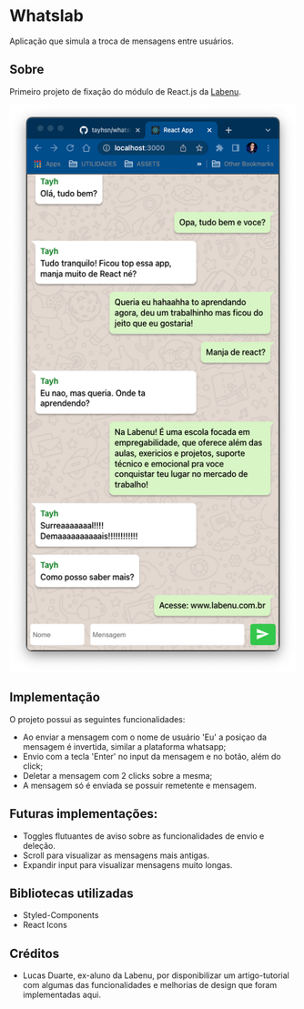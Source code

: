 # Whatslab

Aplicação que simula a troca de mensagens entre usuários.

## Sobre

Primeiro projeto de fixação do módulo de React.js da [Labenu](https://www.labenu.com.br/).

![Layout da Aplicação](./src/Components/images/image.png)

## Implementação

O projeto possui as seguintes funcionalidades:

-  Ao enviar a mensagem com o nome de usuário 'Eu' a posiçao da mensagem é invertida, similar a plataforma whatsapp;
-  Envio com a tecla 'Enter' no input da mensagem e no botão, além do click;
-  Deletar a mensagem com 2 clicks sobre a mesma;
-  A mensagem só é enviada se possuir remetente e mensagem.

## Futuras implementações:

-  Toggles flutuantes de aviso sobre as funcionalidades de envio e deleção.
-  Scroll para visualizar as mensagens mais antigas.
-  Expandir input para visualizar mensagens muito longas.

## Bibliotecas utilizadas

-  Styled-Components
-  React Icons

## Créditos

-  Lucas Duarte, ex-aluno da Labenu, por disponibilizar um artigo-tutorial com algumas das funcionalidades e melhorias de design que foram implementadas aqui.
